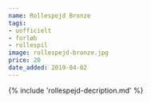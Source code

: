 ```yaml
---
name: Rollespejd Bronze
tags:
- uofficielt
- forløb
- rollespil
image: rollespejd-bronze.jpg
price: 20
date_added: 2019-04-02
---
```

{% include 'rollespejd-decription.md' %}